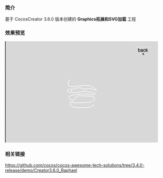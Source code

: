 ### 简介
基于 CocosCreator 3.6.0 版本创建的 **Graphics拓展和SVG加载** 工程

### 效果预览
![image](../../../gif/202209/2022092205.gif)

### 相关链接
https://github.com/cocos/cocos-awesome-tech-solutions/tree/3.4.0-release/demo/Creator3.6.0_Raphael
